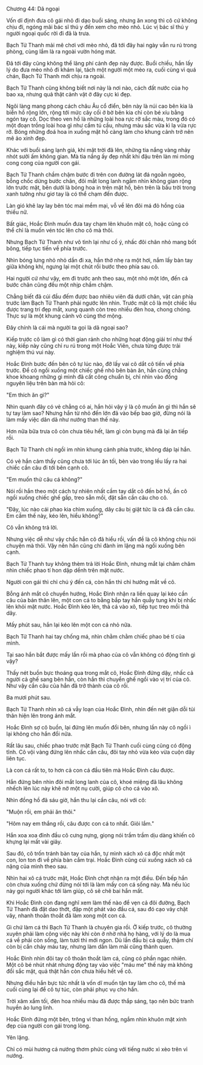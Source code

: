 




Chương 44: Dã ngoại


Vốn dĩ định đưa cô gái nhỏ đi dạo buổi sáng, nhưng ăn xong thì cô cứ không chịu đi, ngóng mãi bác sĩ thú y đến xem cho mèo nhỏ. Lúc vị bác sĩ thú y người ngoại quốc rời đi đã là trưa.

Bạch Tử Thanh mải mê chơi với mèo nhỏ, đã tới đây hai ngày vẫn ru rú trong phòng, cùng lắm là ra ngoài vườn hóng mát.

Đã tới đây cũng không thể lãng phí cảnh đẹp này được. Buổi chiều, hắn lấy lý do đưa mèo nhỏ đi khám lại, tách một người một mèo ra, cuối cùng vì quá chán, Bạch Tử Thanh mới chịu ra ngoài.

Bạch Tử Thanh cũng không biết nơi này là nơi nào, cách đất nước của họ bao xa, nhưng quả thật cảnh vật ở đây cực kì đẹp.

Ngôi làng mang phong cách châu Âu cổ điển, bên này là núi cao bên kia là biển hồ rộng lớn, rộng tới mức cây cối ở bờ bên kia chỉ còn bé xíu bằng ngón tay cô. Dọc theo ven hồ là những loài hoa rực rỡ sắc màu, trong đó có một đoạn trồng loài hoa gì như cẩm tú cầu, nhưng màu sắc vừa kì lạ vừa rực rỡ. Bóng những đoá hoa in xuống mặt hồ càng làm cho khung cảnh trở nên mê ảo xinh đẹp.

Khác với buổi sáng lạnh giá, khi mặt trời đã lên, những tia nắng vàng nhảy nhót sưởi ấm không gian. Mà tia nắng ấy đẹp nhất khi đậu trên làn mi mỏng cong cong của người con gái.

Bạch Tử Thanh chầm chậm bước đi trên con đường lát đá ngoằn ngoèo, bỗng chốc dừng bước chân, đôi mắt long lanh ngắm nhìn không gian rộng lớn trước mặt, bên dưới là bóng hoa in trên mặt hồ, bên trên là bầu trời trong xanh tưởng như giơ tay là có thể chạm đến được.

Làn gió khẽ lay lay bên tóc mai mềm mại, vỗ về lên đôi má đỏ hồng của thiếu nữ.

Bất giác, Hoắc Đình muốn đưa tay chạm lên khuôn mặt cô, hoặc cũng có thể chỉ là muốn vén tóc lên cho cô mà thôi.

Nhưng Bạch Tử Thanh như vô tình lại như cố ý, nhấc đôi chân nhỏ mang bốt bông, tiếp tục tiến về phía trước.

Nhìn bóng lưng nhỏ nhỏ dần đi xa, hắn thở nhẹ ra một hơi, nắm lấy bàn tay giữa không khí, ngưng lại một chút rồi bước theo phía sau cô.



Hai người cứ như vậy, em đi trước anh theo sau, một nhỏ một lớn, đến cả bước chân cũng đều một nhịp chầm chậm.

Chẳng biết đã cúi đầu đếm được bao nhiêu viên đá dưới chân, vật cản phía trước làm Bạch Tử Thanh phải ngước lên nhìn. Trước mặt cô là một chiếc lều được trang trí đẹp mắt, xung quanh còn treo nhiều đèn hoa, chong chóng. Thực sự là một khung cảnh vô cùng thơ mộng.

Đây chính là cái mà người ta gọi là dã ngoại sao?

Kiếp trước cô làm gì có thời gian rảnh cho những hoạt động giải trí như thế này, kiếp này cũng chỉ ru rú trong một Hoắc Viên, chưa từng được trải nghiệm thú vui này.

Hoắc Đình bước đến bên cô tự lúc nào, đỡ lấy vai cô dắt cô tiến về phía trước. Để cô ngồi xuống một chiếc ghế nhỏ bên bàn ăn, hắn cũng chẳng khoe khoang những gì mình đã cất công chuẩn bị, chỉ nhìn vào đống nguyên liệu trên bàn mà hỏi cô:

"Em thích ăn gì?"

Nhìn quanh đây có vẻ chẳng có ai, hắn hỏi vậy ý là cô muốn ăn gì thì hắn sẽ tự tay làm sao? Nhưng hắn từ nhỏ đến lớn đã vào bếp bao giờ, đừng nói là làm mấy việc dân dã như nướng than thế này.

Hơn nữa bữa trưa cô còn chưa tiêu hết, làm gì còn bụng mà đã lại ăn tiếp rồi.

Bạch Tử Thanh chỉ ngồi im nhìn khung cảnh phía trước, không đáp lại hắn.

Có vẻ hắn cảm thấy cũng chưa tới lúc ăn tối, bèn vào trong lều lấy ra hai chiếc cần câu đi tới bên cạnh cô.

"Em muốn thử câu cá không?"

Nói rồi hắn theo một cách tự nhiên nhất cầm tay dắt cô đến bờ hồ, ấn cô ngồi xuống chiếc ghế gấp, treo sẵn mồi, đặt sẵn cần câu cho cô.

"Đây, lúc nào cái phao kia chìm xuống, dây câu bị giật tức là cá đã cắn câu. Em cầm thế này, kéo lên, hiểu không?"

Cô vẫn không trả lời.

Nhưng việc dễ như vậy chắc hẳn cô đã hiểu rồi, vấn đề là cô không chịu nói chuyện mà thôi. Vậy nên hắn cũng chỉ đành im lặng mà ngồi xuống bên cạnh.

Bạch Tử Thanh tuy không thèm trả lời Hoắc Đình, nhưng mắt lại chăm chăm nhìn chiếc phao tí hon dập dềnh trên mặt nước.



Người con gái thì chỉ chú ý đến cá, còn hắn thì chỉ hướng mắt về cô.

Bỗng ánh mắt cô chuyển hướng, Hoắc Đình nhận ra liền quay lại kéo cần câu của bản thân lên, một con cá to bằng bắp tay hắn quẫy tung khi bị nhấc lên khỏi mặt nước. Hoắc Đình kéo lên, thả cá vào xô, tiếp tục treo mồi thả dây.

Mấy phút sau, hắn lại kéo lên một con cá nhỏ nữa.

Bạch Tử Thanh hai tay chống má, nhìn chằm chằm chiếc phao bé tí của mình.

Tại sao hắn bắt được mấy lần rồi mà phao của cô vẫn không có động tĩnh gì vậy?

Thấy nét buồn bực thoáng qua trong mắt cô, Hoắc Đình đứng dậy, nhấc cả người cả ghế sang bên hắn, còn hắn thì chuyển ghế ngồi vào vị trí của cô. Như vậy cần câu của hắn đã trở thành của cô rồi.

Ba mươi phút sau.

Bạch Tử Thanh nhìn xô cá vẫy loạn của Hoắc Đình, nhìn đến nét giận dỗi tủi thân hiện lên trong ánh mắt.

Hoắc Đình sợ cô buồn, lại đứng lên muốn đổi bên, nhưng lần này cô ngồi ì lại không cho hắn đổi nữa.

Rất lâu sau, chiếc phao trước mặt Bạch Tử Thanh cuối cùng cũng có động tĩnh. Cô vội vàng đứng lên nhấc cần câu, đôi tay nhỏ vừa kéo vừa cuộn dây liên tục.

Là con cá rất to, to hơn cả con cá đầu tiên mà Hoắc Đình câu được.

Hắn đứng bên nhìn đôi mắt long lanh của cô, khoé miệng đã lâu không nhếch lên lúc này khẽ nở một nụ cười, giúp cô cho cá vào xô.

Nhìn đồng hồ đã sáu giờ, hắn thu lại cần câu, nói với cô:

"Muộn rồi, em phải ăn thôi."

"Hôm nay em thắng rồi, câu được con cá to nhất. Giỏi lắm."



Hắn xoa xoa đỉnh đầu cô cưng nựng, giọng nói trầm trầm dịu dàng khiến cô khựng lại mất vài giây.

Sau đó, cô trốn tránh bàn tay của hắn, tự mình xách xô cá độc nhất một con, lon ton đi về phía bàn cắm trại. Hoắc Đình cũng cúi xuống xách xô cá nặng của mình theo sau.

Nhìn hai xô cá trước mặt, Hoắc Đình chợt nhận ra một điều. Đến bếp hắn còn chưa xuống chứ đừng nói tới là làm mấy con cá sống này. Mà nếu lúc này gọi người khác tới làm giúp, cô sẽ chê bai hắn mất.

Khi Hoắc Đình còn đang nghĩ xem làm thế nào để vẹn cả đôi đường, Bạch Tử Thanh đã đặt dao thớt, đập một phát vào đầu cá, sau đó cạo vảy chặt vây, nhanh thoăn thoắt đã làm xong một con cá.

Gì chứ làm cá thì Bạch Tử Thanh là chuyên gia rồi. Ở kiếp trước, cô thường xuyên phải làm công việc này khi còn ở nhờ nhà họ hàng, với lý do là mua cá về phải còn sống, làm tươi thì mới ngon. Dù lần đầu bị cá quẫy, thậm chí còn bị cắn chảy máu tay, nhưng làm dần làm mãi cũng thành quen.

Hoắc Đình nhìn đôi tay cô thoăn thoắt làm cá, cũng có phần ngạc nhiên. Một cô bé nhút nhát nhưng động tay vào việc "máu me" thế này mà không đổi sắc mặt, quả thật hắn còn chưa hiểu hết về cô.

Nhưng điều hắn bực tức nhất là vốn dĩ muốn tận tay làm cho cô, thế mà cuối cùng lại để cô tự túc, còn phải phục vụ cho hắn.

Trời xâm xẩm tối, đèn hoa nhiều màu đã được thắp sáng, tạo nên bức tranh huyền ảo lung linh.

Hoắc Đình đứng một bên, trông vỉ than hồng, ngắm nhìn khuôn mặt xinh đẹp của người con gái trong lòng.

Yên lặng.

Chỉ có mùi hương cá nướng thơm phức cùng với tiếng nước xì xèo trên vỉ nướng.




